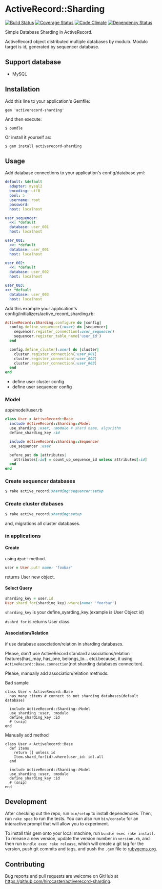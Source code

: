 # ActiveRecord::Sharding

[![Build Status](https://travis-ci.org/hirocaster/activerecord-sharding.svg)](https://travis-ci.org/hirocaster/activerecord-sharding) [![Coverage Status](https://coveralls.io/repos/hirocaster/activerecord-sharding/badge.svg?branch=master&service=github)](https://coveralls.io/github/hirocaster/activerecord-sharding?branch=master) [![Code Climate](https://codeclimate.com/github/hirocaster/activerecord-sharding/badges/gpa.svg)](https://codeclimate.com/github/hirocaster/activerecord-sharding) [![Dependency Status](https://gemnasium.com/hirocaster/activerecord-sharding.svg)](https://gemnasium.com/hirocaster/activerecord-sharding)

Simple Database Sharding in ActiveRecord.

ActiveRecord object distributed multiple databases by modulo.
Modulo target is id, generated by sequencer database.

## Support database

- MySQL

## Installation

Add this line to your application's Gemfile:

    gem 'activerecord-sharding'

And then execute:

    $ bundle

Or install it yourself as:

    $ gem install activerecord-sharding

## Usage

Add database connections to your application's config/database.yml:

```yaml
default: &default
  adapter: mysql2
  encoding: utf8
  pool: 5
  username: root
  password:
  host: localhost

user_sequencer:
  <<: *default
  database: user_001
  host: localhost

user_001:
  <<: *default
  database: user_001
  host: localhost

user_002:
  <<: *default
  database: user_002
  host: localhost

user_003:
<<: *default
  database: user_003
  host: localhost
```

Add this example  your application's config/initializers/active_record_sharding.rb:

```ruby
ActiveRecord::Sharding.configure do |config|
  config.define_sequencer(:user) do |sequencer|
    sequencer.register_connection(:user_sequencer)
    sequencer.register_table_name('user_id')
  end

  config.define_cluster(:user) do |cluster|
    cluster.register_connection(:user_001)
    cluster.register_connection(:user_002)
    cluster.register_connection(:user_003)
  end
end
```

- define user cluster config
- define user sequencer config

### Model

app/model/user.rb

```ruby
class User < ActiveRecord::Base
  include ActiveRecord::Sharding::Model
  use_sharding :user, :modulo # shard name, algorithm
  define_sharding_key :id

  include ActiveRecord::Sharding::Sequencer
  use_sequencer :user

  before_put do |attributes|
    attributes[:id] = count_up_sequence_id unless attributes[:id]
  end
end
```


### Create sequencer databases

```ruby
$ rake active_record:sharding:sequencer:setup
```

### Create cluster dtabases

```ruby
$ rake active_record:sharding:setup
```

and, migrations all cluster databases.

### in applications

#### Create

using `#put!` method.

```ruby
user = User.put! name: 'foobar'
```

returns User new object.

#### Select Query

```ruby
sharding_key = user.id
User.shard_for(sharding_key).where(name: 'foorbar')
```

`sharding_key` is your define_syarding_key.(example is User Object id)

`#sahrd_for` is returns User class.

#### Association/Relation

if use database association/relation in sharding databases.

Please, don't use ActiveRecord standard associations/relation features(has_may, has_one, belongs_to... etc).because, it using `ActiveRecord::Base.connection`(not sharding databases conneciton).

Please, manually add association/relation methods.

Bad sample

```
class User < ActiveRecord::Base
  has_many :items # connect to not sharding databases(default database)

  include ActiveRecord::Sharding::Model
  use_sharding :user, :modulo
  define_sharding_key :id
  # (snip)
end
```

Manually add method

```
class User < ActiveRecord::Base
  def items
    return [] unless id
    Item.shard_for(id).where(user_id: id).all
  end

  include ActiveRecord::Sharding::Model
  use_sharding :user, :modulo
  define_sharding_key :id
  # (snip)
end
```

## Development

After checking out the repo, run `bin/setup` to install dependencies. Then, run `rake spec` to run the tests. You can also run `bin/console` for an interactive prompt that will allow you to experiment.

To install this gem onto your local machine, run `bundle exec rake install`. To release a new version, update the version number in `version.rb`, and then run `bundle exec rake release`, which will create a git tag for the version, push git commits and tags, and push the `.gem` file to [rubygems.org](https://rubygems.org).

## Contributing

Bug reports and pull requests are welcome on GitHub at https://github.com/hirocaster/activerecord-sharding.
